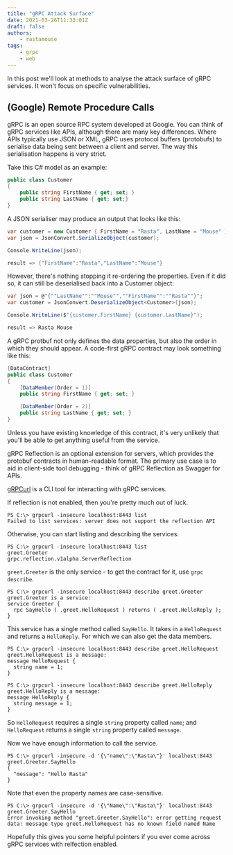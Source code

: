 ```yaml
---
title: "gRPC Attack Surface"
date: 2021-03-26T11:33:01Z
draft: false
authors:
    - rastamouse
tags:
    - grpc
    - web
---
```


In this post we'll look at methods to analyse the attack surface of gRPC services.  It won't focus on specific vulnerabilities.

## (Google) Remote Procedure Calls

gRPC is an open source RPC system developed at Google.  You can think of gRPC services like APIs, although there are many key differences.  Where APIs typically use JSON or XML, gRPC uses protocol buffers (protobufs) to serialise data being sent between a client and server.  The way this serialisation happens is very strict.

Take this C# model as an example:

```c#
public class Customer
{
    public string FirstName { get; set; }
    public string LastName { get; set;}
}
```

A JSON serialiser may produce an output that looks like this:

```c#
var customer = new Customer { FirstName = "Rasta", LastName = "Mouse" };
var json = JsonConvert.SerializeObject(customer);

Console.WriteLine(json);

result => {"FirstName":"Rasta","LastName":"Mouse"}
```

However, there's nothing stopping it re-ordering the properties.  Even if it did so, it can still be deserialised back into a Customer object:

```c#
var json = @"{""LastName"":""Mouse"",""FirstName"":""Rasta""}";
var customer = JsonConvert.DeserializeObject<Customer>(json);

Console.WriteLine($"{customer.FirstName} {customer.LastName}");

result => Rasta Mouse
```

A gRPC protbuf not only defines the data properties, but also the order in which they should appear.  A code-first gRPC contract may look something like this:

```c#
[DataContract]
public class Customer
{
    [DataMember(Order = 1)]
    public string FirstName { get; set; }

    [DataMember(Order = 2)]
    public string LastName { get; set; }
}
```

Unless you have existing knowledge of this contract, it's very unlikely that you'll be able to get anything useful from the service.

gRPC Reflection is an optional extension for servers, which provides the protobuf contracts in human-readable format.  The primary use case is to aid in client-side tool debugging - think of gRPC Reflection as Swagger for APIs.

[gRPCurl](https://github.com/fullstorydev/grpcurl) is a CLI tool for interacting with gRPC services.

If reflection is not enabled, then you're pretty much out of luck.

```text
PS C:\> grpcurl -insecure localhost:8443 list
Failed to list services: server does not support the reflection API
```

Otherwise, you can start listing and describing the services.

```text
PS C:\> grpcurl -insecure localhost:8443 list
greet.Greeter
grpc.reflection.v1alpha.ServerReflection
```

`greet.Greeter` is the only service - to get the contract for it, use `grpc describe`.

```text
PS C:\> grpcurl -insecure localhost:8443 describe greet.Greeter
greet.Greeter is a service:
service Greeter {
  rpc SayHello ( .greet.HelloRequest ) returns ( .greet.HelloReply );
}
```

This service has a single method called `SayHello`.  It takes in a `HelloRequest` and returns a `HelloReply`.  For which we can also get the data members.

```text
PS C:\> grpcurl -insecure localhost:8443 describe greet.HelloRequest
greet.HelloRequest is a message:
message HelloRequest {
  string name = 1;
}

PS C:\> grpcurl -insecure localhost:8443 describe greet.HelloReply
greet.HelloReply is a message:
message HelloReply {
  string message = 1;
}
```

So `HelloRequest` requires a single `string` property called `name`; and `HelloRequest` returns a single `string` property called `message`.

Now we have enough information to call the service.

```text
PS C:\> grpcurl -insecure -d '{\"name\":\"Rasta\"}' localhost:8443 greet.Greeter.SayHello
{
  "message": "Hello Rasta"
}
```

Note that even the property names are case-sensitive.

```text
PS C:\> grpcurl -insecure -d '{\"Name\":\"Rasta\"}' localhost:8443 greet.Greeter.SayHello
Error invoking method "greet.Greeter.SayHello": error getting request data: message type greet.HelloRequest has no known field named Name
```

Hopefully this gives you some helpful pointers if you ever come across gRPC services with relfection enabled.